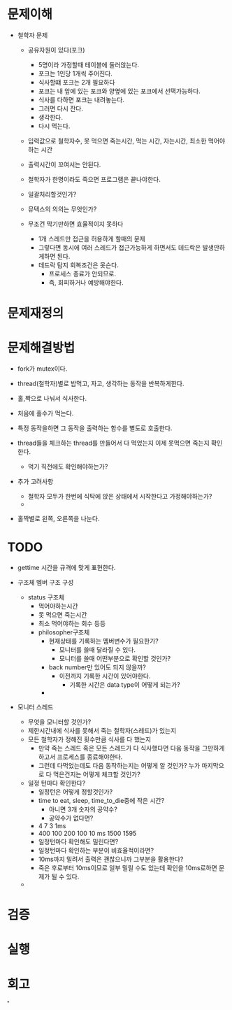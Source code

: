 # 문제이해
- 철학자 문제
	- 공유자원이 있다(포크)
		- 5명이라 가정할때 테이블에 둘러앉는다.
		- 포크는 1인당 1개씩 주어진다.
		- 식사할떄 포크는 2개 필요하다
		- 포크는 내 앞에 있는 포크와 양옆에 있는 포크에서 선택가능하다.
		- 식사를 다하면 포크는 내려놓는다.
		- 그러면 다시 잔다.
		- 생각한다.
		- 다시 먹는다.
	- 입력값으로 철학자수, 못 먹으면 죽는시간, 먹는 시간, 자는시간, 최소한 먹어야하는 시간

	- 출력시간이 꼬여서는 안된다.
	- 철학자가 한명이라도 죽으면 프로그램은 끝나야한다.
	- 일괄처리할것인가?
	- 뮤텍스의 의의는 무엇인가?
	- 무조건 막기만하면 효율적이지 못하다
		- 1개 스레드만 접근을 허용하게 할때의 문제
		- 그렇다면 동시에 여러 스레드가 접근가능하게 하면서도 데드락은 발생안하게하면 된다.
		- 데드락 탐지 회복조건은 못슨다.
			- 프로세스 종료가 안되므로.
			- 즉, 회피하거나 예방해야한다.

# 문제재정의

# 문제해결방법
- fork가 mutex이다.
- thread(철학자)별로 밥먹고, 자고, 생각하는 동작을 반복하게한다.
- 홀,짝으로 나눠서 식사한다.
- 처음에 홀수가 먹는다.
- 특정 동작을하면 그 동작을 출력하는 함수를 별도로 호출한다.
- thread들을 체크하는 thread를 만들어서 다 먹었는지 이제 못먹으면 죽는지 확인한다.
	- 먹기 직전에도 확인해야하는가?

- 추가 고려사항
	- 철학자 모두가 한번에 식탁에 앉은 상태에서 시작한다고 가정해야하는가?
	-

- 홀짝별로 왼쪽, 오른쪽을 나눈다.

# TODO
- gettime
	시간을 규격에 맞게 표현한다.
- 구조체 멤버 구조 구성
	- status 구조체
		- 먹어야하는시간
		- 못 먹으면 죽는시간
		- 최소 먹어야하는 회수 등등
		- philosopher구조체
			- 현재상태를 기록하는 멤버변수가 필요한가?
				- 모니터를 쓸때 달라질 수 있다.
				- 모니터를 쓸때 어떤부분으로 확인할 것인가?
			- back number만 있어도 되지 않을까?
				- 이전까지 기록한 시간이 있어야한다.
					- 기록한 시간은 data type이 어떻게 되는가?
			-


- 모니터 스레드
	- 무엇을 모니터할 것인가?
	- 제한시간내에 식사를 못해서 죽는 철학자(스레드)가 있는지
	- 모든 철학자가 정해진 횟수만큼 식사를 다 했는지
		-  만약 죽는 스레드 혹은 모든 스레드가 다 식사했다면
		다음 동작을 그만하게하고서 프로세스를 종료해야한다.
		- 그런데 다먹었는데도 다음 동작하는지는 어떻게 알 것인가?
		누가 마지막으로 다 먹은건지는 어떻게 체크할 것인가?
	- 일정 턴마다 확인한다?
		- 일정턴은 어떻게 정할것인가?
		- time to eat, sleep, time_to_die중에 작은 시간?
			- 아니면 3개 숫자의 공약수?
			- 공약수가 없다면?
		- 4 7 3
			1ms
		- 400 100 200
			100
			10 ms
			1500
			1595
		- 일정턴마다 확인해도 밀린다면?
		- 일정턴마다 확인하는 부분이 비효율적이라면?
		- 10ms까지 밀려서 출력은 괜찮으니까 그부분을 활용한다?
		- 죽은 후로부터 10ms이므로 일부 밀릴 수도 있는데 확인을 10ms로하면 문제가 될 수 있다.
	-



# 검증



# 실행



# 회고



˚
